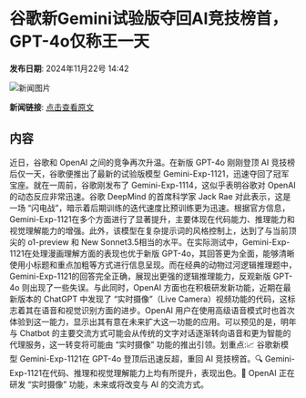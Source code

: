 # ​谷歌新Gemini试验版夺回AI竞技榜首，GPT-4o仅称王一天

**发布日期**: 2024年11月22号 14:42

![新闻图片](https://upload.chinaz.com/2024/1122/6386788319635351893941507.png)

**新闻链接**: [点击查看原文](https://www.aibase.com/zh/news/13423)

## 内容

近日，谷歌和 OpenAI 之间的竞争再次升温。在新版 GPT-4o 刚刚登顶 AI 竞技榜后仅一天，谷歌便推出了最新的试验版模型 Gemini-Exp-1121，迅速夺回了冠军宝座。就在一周前，谷歌刚发布了 Gemini-Exp-1114，这似乎表明谷歌对 OpenAI 的动态反应非常迅速。谷歌 DeepMind 的首席科学家 Jack Rae 对此表示，这是一场 “闪电战”，暗示着后期训练的迭代速度比预训练更为迅速。根据官方信息，Gemini-Exp-1121在多个方面进行了显著提升，主要体现在代码能力、推理能力和视觉理解能力的增强。此外，该模型在复杂提示词的风格控制上，达到了与当前顶尖的 o1-preview 和 New Sonnet3.5相当的水平。在实际测试中，Gemini-Exp-1121在处理漫画理解方面的表现也优于新版 GPT-4o，其回答更为全面，能够清晰使用小标题和重点加粗等方式进行信息呈现。而在经典的动物过河逻辑推理题中，Gemini-Exp-1121的回答完全正确，展现出更强的逻辑推理能力，反观新版 GPT-4o 则出现了一些失误。与此同时，OpenAI 方面也在积极研发新功能，近期在最新版本的 ChatGPT 中发现了 “实时摄像”（Live Camera）视频功能的代码，这标志着其在语音和视觉识别方面的进步。OpenAI 用户在使用高级语音模式时也首次体验到这一能力，显示出其有意在未来扩大这一功能的应用。可以预见的是，明年与 Chatbot 的主要交流方式可能会从传统的文字对话逐渐转向语音和更为智能的代理服务，这一转变将可能由 “实时摄像” 功能的推出引领。划重点:📈 谷歌新模型 Gemini-Exp-1121在 GPT-4o 登顶后迅速反超，重回 AI 竞技榜首。🔍 Gemini-Exp-1121在代码、推理和视觉理解能力上均有所提升，表现出色。🎥 OpenAI 正在研发 “实时摄像” 功能，未来或将改变与 AI 的交流方式。
